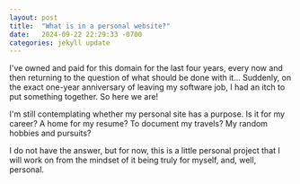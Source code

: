 ```yaml
---
layout: post
title:  "What is in a personal website?"
date:   2024-09-22 22:29:33 -0700
categories: jekyll update
---
```


I've owned and paid for this domain for the last four years, every now and then returning to the question of what should be done with it... Suddenly, on the exact one-year anniversary of leaving my software job, I had an itch to put something together. So here we are! 

I'm still contemplating whether my personal site has a purpose. Is it for my career? A home for my resume? To document my travels? My random hobbies and pursuits?

I do not have the answer, but for now, this is a little personal project that I will work on from the mindset of it being truly for myself, and, well, personal.

<!-- You’ll find this post in your `_posts` directory. Go ahead and edit it and re-build the site to see your changes. You can rebuild the site in many different ways, but the most common way is to run `jekyll serve`, which launches a web server and auto-regenerates your site when a file is updated.

Jekyll requires blog post files to be named according to the following format:

`YEAR-MONTH-DAY-title.MARKUP`

Where `YEAR` is a four-digit number, `MONTH` and `DAY` are both two-digit numbers, and `MARKUP` is the file extension representing the format used in the file. After that, include the necessary front matter. Take a look at the source for this post to get an idea about how it works.

Jekyll also offers powerful support for code snippets:

{% highlight ruby %}
def print_hi(name)
  puts "Hi, #{name}"
end
print_hi('Tom')
#=> prints 'Hi, Tom' to STDOUT.
{% endhighlight %}

Check out the [Jekyll docs][jekyll-docs] for more info on how to get the most out of Jekyll. File all bugs/feature requests at [Jekyll’s GitHub repo][jekyll-gh]. If you have questions, you can ask them on [Jekyll Talk][jekyll-talk].

[jekyll-docs]: https://jekyllrb.com/docs/home
[jekyll-gh]:   https://github.com/jekyll/jekyll
[jekyll-talk]: https://talk.jekyllrb.com/ -->
